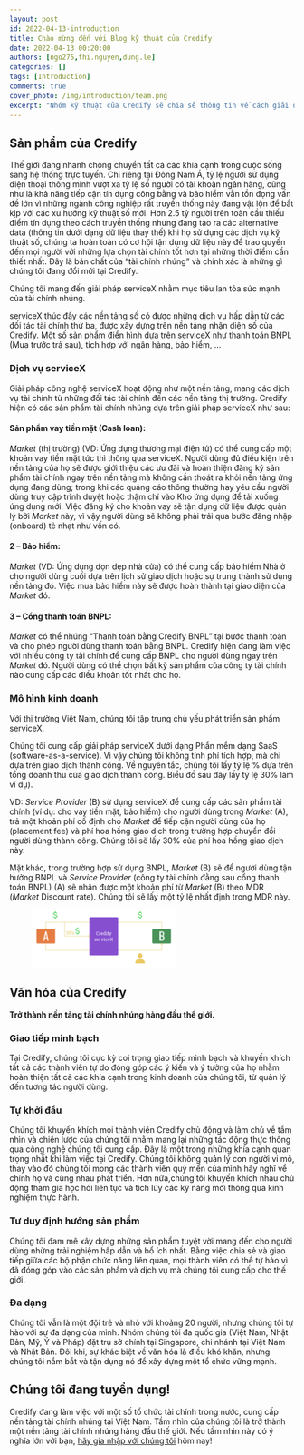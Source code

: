 ```yaml
---
layout: post
id: 2022-04-13-introduction
title: Chào mừng đến với Blog kỹ thuật của Credify!
date: 2022-04-13 00:20:00
authors: [ngo275,thi.nguyen,dung.le]
categories: []
tags: [Introduction]
comments: true
cover_photo: /img/introduction/team.png
excerpt: "Nhóm kỹ thuật của Credify sẽ chia sẻ thông tin về cách giải quyết các vấn đề khó tại trang này!"
---
```


## Sản phẩm của Credify

Thế giới đang nhanh chóng chuyển tất cả các khía cạnh trong cuộc sống sang hệ thống trực tuyến. Chỉ riêng tại Đông Nam Á, tỷ lệ người sử dụng điện thoại thông minh vượt xa tỷ lệ số người có tài khoản ngân hàng, cũng như là khả năng tiếp cận tín dụng công bằng và bảo hiểm vẫn tồn đọng vấn đề lớn vì những ngành công nghiệp rất truyền thống này đang vật lộn để bắt kịp với các xu hướng kỹ thuật số mới. Hơn 2.5 tỷ người trên toàn cầu thiếu điểm tín dụng theo cách truyền thống nhưng đang tạo ra các alternative data (thông tin dưới dạng dữ liệu thay thế) khi họ sử dụng các dịch vụ kỹ thuật số, chúng ta hoàn toàn có cơ hội tận dụng dữ liệu này để trao quyền đến mọi người với những lựa chọn tài chính tốt hơn tại những thời điểm cần thiết nhất. Đây là bản chất của “tài chính nhúng” và chính xác là những gì chúng tôi đang đổi mới tại Credify.

Chúng tôi mang đến giải pháp serviceX nhằm mục tiêu lan tỏa sức mạnh của tài chính nhúng.

serviceX thúc đẩy các nền tảng số có được những dịch vụ hấp dẫn từ các đối tác tài chính thứ ba, được xây dựng trên nền tảng nhận diện số của Credify. Một số sản phẩm điển hình dựa trên serviceX như thanh toán BNPL (Mua trước trả sau), tích hợp với ngân hàng, bảo hiểm, ...

### Dịch vụ serviceX

Giải pháp công nghệ serviceX hoạt động như một nền tảng, mang các dịch vụ tài chính từ những đối tác tài chính đến các nền tảng thị trường. Credify hiện có các sản phẩm tài chính nhúng dựa trên giải pháp serviceX như sau: 


#### Sản phẩm vay tiền mặt (Cash loan):

_Market_ (thị trường) (VD:  Ứng dụng thương mại điện tử) có thể cung cấp một khoản vay tiền mặt tức thì thông qua serviceX. Người dùng đủ điều kiện trên nền tảng của họ sẽ được giới thiệu các ưu đãi  và hoàn thiện đăng ký sản phẩm tài chính ngay trên nền tảng mà không cần thoát ra khỏi nền tảng ứng dụng đang dùng; trong khi các quảng cáo thông thường hay yêu cầu người dùng truy cập trình duyệt hoặc thậm chí vào Kho ứng dụng để tải xuống ứng dụng mới. Việc đăng ký cho khoản vay sẽ tận dụng dữ liệu được quản lý bởi _Market_ này, vì vậy người dùng sẽ không phải trải qua bước đăng nhập (onboard) tẻ nhạt như vốn có.

#### 2 – Bảo hiểm:

_Market_ (VD: Ứng dụng dọn dẹp nhà cửa) có thể cung cấp bảo hiểm Nhà ở cho người dùng cuối dựa trên lịch sử giao dịch hoặc sự trung thành sử dụng nền tảng đó. Việc mua bảo hiểm này sẽ được hoàn thành tại giao diện của _Market_ đó.

#### 3 – Cổng thanh toán BNPL: 

_Market_ có thể nhúng “Thanh toán bằng Credify BNPL” tại bước thanh toán và cho phép người dùng thanh toán bằng BNPL. Credify hiện đang làm việc với nhiều công ty tài chính để cung cấp BNPL cho người dùng ngay trên _Market_ đó. Người dùng có thể chọn bất kỳ sản phẩm của công ty tài chính nào cung cấp các điều khoản tốt nhất cho họ.


### Mô hình kinh doanh

Với thị trường Việt Nam, chúng tôi tập trung chủ yếu phát triển sản phẩm serviceX.

Chúng tôi cung cấp giải pháp serviceX dưới dạng Phần mềm dạng SaaS (software-as-a-service). Vì vậy chúng tôi không tính phí tích hợp, mà chỉ dựa trên giao dịch thành công. Về nguyên tắc, chúng tôi lấy tỷ lệ % dựa trên tổng doanh thu của giao dịch thành công. Biểu đồ sau đây lấy tỷ lệ 30% làm ví dụ).

VD: _Service Provider_ (B) sử dụng serviceX để cung cấp các sản phẩm tài chính (ví dụ: cho vay tiền mặt, bảo hiểm) cho người dùng trong _Market_ (A), trả một khoản phí cố định cho _Market_ để tiếp cận người dùng của họ (placement fee) và phí hoa hồng giao dịch trong trường hợp chuyển đổi người dùng thành công. Chúng tôi sẽ lấy 30% của phí hoa hồng giao dịch này.

Mặt khác, trong trường hợp sử dụng BNPL, _Market_ (B) sẽ để người dùng tận hưởng BNPL và _Service Provider_ (công ty tài chính đằng sau cổng thanh toán BNPL) (A) sẽ nhận được một khoản phí từ _Market_ (B) theo MDR (_Market_ Discount rate). Chúng tôi sẽ lấy một tỷ lệ nhất định trong MDR này.

<div class="post-image-section"><figure>
  <img src="/img/introduction/serviceX-business-model.png" alt="Flow" style="width:60%">
  </figure>
</div>


## Văn hóa của Credify

__Trở thành nền tảng tài chính nhúng hàng đầu thế giới.__

### Giao tiếp minh bạch

Tại Credify, chúng tôi cực kỳ coi trọng giao tiếp minh bạch và khuyến khích tất cả các thành viên tự do đóng góp các ý kiến và ý tưởng của họ nhằm hoàn thiện tất cả các khía cạnh trong kinh doanh của chúng tôi, từ quản lý đến tương tác người dùng.

### Tự khởi đầu

Chúng tôi khuyến khích mọi thành viên Credify chủ động và làm chủ về tầm nhìn và chiến lược của chúng tôi nhằm mang lại những tác động thực thông qua công nghệ chúng tôi cung cấp. Đây là một trong những khía cạnh quan trọng nhất khi làm việc tại Credify. Chúng tôi không quản lý con người vi mô, thay vào đó chúng tôi mong các thành viên quý mến của mình hãy nghĩ về chính họ và cùng nhau phát triển. Hơn nữa,chúng tôi khuyến khích nhau chủ động tham gia học hỏi liên tục và tích lũy các kỹ năng mới thông qua kinh nghiệm thực hành.

### Tư duy định hướng sản phẩm

Chúng tôi đam mê xây dựng những sản phẩm tuyệt vời mang đến cho người dùng những trải nghiệm hấp dẫn và bổ ích nhất. Bằng việc chia sẻ và giao tiếp giữa các bộ phận chức năng liên quan, mọi thành viên có thể tự hào vì đã đóng góp vào các sản phẩm và dịch vụ mà chúng tôi cung cấp cho thế giới.

### Đa dạng

Chúng tôi vẫn là một đội trẻ và nhỏ với khoảng 20 người, nhưng chúng tôi tự hào với sự đa dạng của mình. Nhóm chúng tôi đa quốc gia (Việt Nam, Nhật Bản, Mỹ, Ý và Pháp) đặt trụ sở chính tại Singapore, chi nhánh tại Việt Nam và Nhật Bản. Đôi khi, sự khác biệt về văn hóa là điều khó khăn, nhưng chúng tôi nắm bắt và tận dụng nó để xây dựng một tổ chức vững mạnh.


## Chúng tôi đang tuyển dụng!

Credify đang làm việc với một số tổ chức tài chính trong nước, cung cấp nền tảng tài chính nhúng tại Việt Nam. Tầm nhìn của chúng tôi là trở thành một nền tảng tài chính nhúng hàng đầu thế giới. Nếu tầm nhìn này có ý nghĩa lớn với bạn, [hãy gia nhập với chúng tôi](https://credify.notion.site/Careers-at-Credify-0bb5ca929661488fa26100b655472739) hôm nay!
